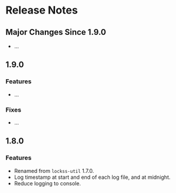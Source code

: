 # Release Notes

## Major Changes Since 1.9.0

*   ...

## 1.9.0

### Features

*   ...

### Fixes

*   ...

## 1.8.0

### Features

*   Renamed from `lockss-util` 1.7.0.
*   Log timestamp at start and end of each log file, and at midnight.
*   Reduce logging to console.
